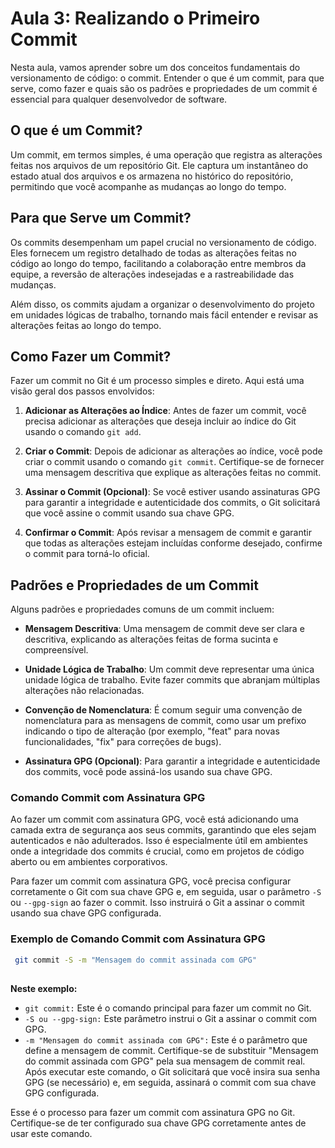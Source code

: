 # Aula 3: Realizando o Primeiro Commit

Nesta aula, vamos aprender sobre um dos conceitos fundamentais do versionamento de código: o commit. Entender o que é um commit, para que serve, como fazer e quais são os padrões e propriedades de um commit é essencial para qualquer desenvolvedor de software.

## O que é um Commit?

Um commit, em termos simples, é uma operação que registra as alterações feitas nos arquivos de um repositório Git. Ele captura um instantâneo do estado atual dos arquivos e os armazena no histórico do repositório, permitindo que você acompanhe as mudanças ao longo do tempo.

## Para que Serve um Commit?

Os commits desempenham um papel crucial no versionamento de código. Eles fornecem um registro detalhado de todas as alterações feitas no código ao longo do tempo, facilitando a colaboração entre membros da equipe, a reversão de alterações indesejadas e a rastreabilidade das mudanças.

Além disso, os commits ajudam a organizar o desenvolvimento do projeto em unidades lógicas de trabalho, tornando mais fácil entender e revisar as alterações feitas ao longo do tempo.

## Como Fazer um Commit?

Fazer um commit no Git é um processo simples e direto. Aqui está uma visão geral dos passos envolvidos:

1. **Adicionar as Alterações ao Índice**: Antes de fazer um commit, você precisa adicionar as alterações que deseja incluir ao índice do Git usando o comando `git add`.
   
2. **Criar o Commit**: Depois de adicionar as alterações ao índice, você pode criar o commit usando o comando `git commit`. Certifique-se de fornecer uma mensagem descritiva que explique as alterações feitas no commit.

3. **Assinar o Commit (Opcional)**: Se você estiver usando assinaturas GPG para garantir a integridade e autenticidade dos commits, o Git solicitará que você assine o commit usando sua chave GPG.

4. **Confirmar o Commit**: Após revisar a mensagem de commit e garantir que todas as alterações estejam incluídas conforme desejado, confirme o commit para torná-lo oficial.

## Padrões e Propriedades de um Commit

Alguns padrões e propriedades comuns de um commit incluem:

- **Mensagem Descritiva**: Uma mensagem de commit deve ser clara e descritiva, explicando as alterações feitas de forma sucinta e compreensível.
  
- **Unidade Lógica de Trabalho**: Um commit deve representar uma única unidade lógica de trabalho. Evite fazer commits que abranjam múltiplas alterações não relacionadas.

- **Convenção de Nomenclatura**: É comum seguir uma convenção de nomenclatura para as mensagens de commit, como usar um prefixo indicando o tipo de alteração (por exemplo, "feat" para novas funcionalidades, "fix" para correções de bugs).

- **Assinatura GPG (Opcional)**: Para garantir a integridade e autenticidade dos commits, você pode assiná-los usando sua chave GPG.

### Comando Commit com Assinatura GPG

Ao fazer um commit com assinatura GPG, você está adicionando uma camada extra de segurança aos seus commits, garantindo que eles sejam autenticados e não adulterados. Isso é especialmente útil em ambientes onde a integridade dos commits é crucial, como em projetos de código aberto ou em ambientes corporativos.

Para fazer um commit com assinatura GPG, você precisa configurar corretamente o Git com sua chave GPG e, em seguida, usar o parâmetro `-S` ou `--gpg-sign` ao fazer o commit. Isso instruirá o Git a assinar o commit usando sua chave GPG configurada.

### Exemplo de Comando Commit com Assinatura GPG


```bash
 git commit -S -m "Mensagem do commit assinada com GPG"
 
 ```

**Neste exemplo:**

- `git commit:` Este é o comando principal para fazer um commit no Git.
- `-S ou --gpg-sign:` Este parâmetro instrui o Git a assinar o commit com GPG.
- `-m "Mensagem do commit assinada com GPG":` Este é o parâmetro que define a mensagem de commit. Certifique-se de substituir "Mensagem do commit assinada com GPG" pela sua mensagem de commit real.
Após executar este comando, o Git solicitará que você insira sua senha GPG (se necessário) e, em seguida, assinará o commit com sua chave GPG configurada.

Esse é o processo para fazer um commit com assinatura GPG no Git. Certifique-se de ter configurado sua chave GPG corretamente antes de usar este comando.